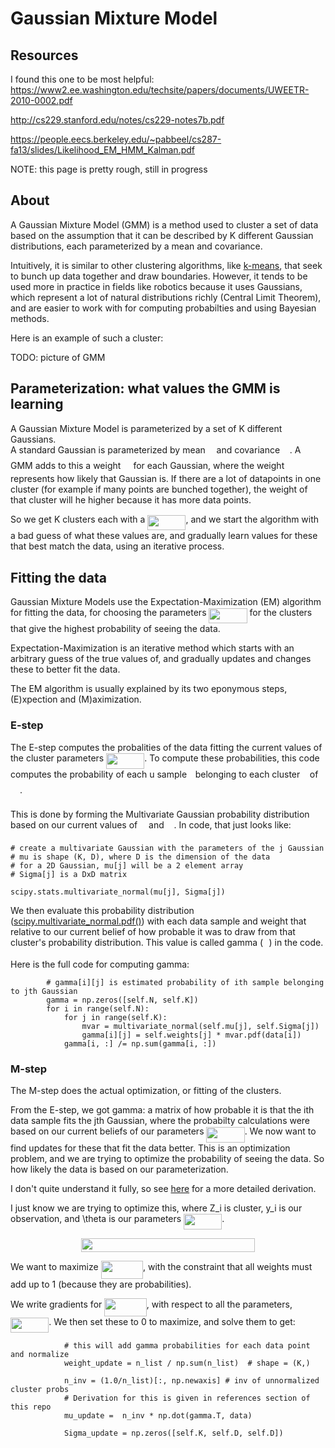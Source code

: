 
# Gaussian Mixture Model

## Resources

I found this one to be most helpful: <br>
https://www2.ee.washington.edu/techsite/papers/documents/UWEETR-2010-0002.pdf

http://cs229.stanford.edu/notes/cs229-notes7b.pdf

https://people.eecs.berkeley.edu/~pabbeel/cs287-fa13/slides/Likelihood_EM_HMM_Kalman.pdf

NOTE: this page is pretty rough, still in progress


## About

A Gaussian Mixture Model (GMM) is a method used to cluster a set of data based
on the assumption that it can be described by K different Gaussian distributions,
each parameterized by a mean and covariance. 

Intuitively, it is similar to other clustering algorithms, like [k-means](https://en.wikipedia.org/wiki/K-means_clustering), that seek to bunch up data together and
draw boundaries.
However, it tends to be used more in practice in fields like robotics because it
uses Gaussians, which represent a lot of natural distributions richly (Central 
Limit Theorem), and are easier to work with for computing probabilties and 
using Bayesian methods.

Here is an example of such a cluster:

TODO: picture of GMM


## Parameterization: what values the GMM is learning

A Gaussian Mixture Model is parameterized by a set of K different Gaussians.  
A standard Gaussian is parameterized by mean <img src="https://rawgit.com/matwilso/implementations/master/numpy/gmm/svgs/07617f9d8fe48b4a7b3f523d6730eef0.svg?invert_in_darkmode" align=middle width=9.86799pt height=14.10255pt/> and covariance <img src="https://rawgit.com/matwilso/implementations/master/numpy/gmm/svgs/813cd865c037c89fcdc609b25c465a05.svg?invert_in_darkmode" align=middle width=11.82786pt height=22.38192pt/>. A 
GMM adds to this a weight <img src="https://rawgit.com/matwilso/implementations/master/numpy/gmm/svgs/31fae8b8b78ebe01cbfbe2fe53832624.svg?invert_in_darkmode" align=middle width=12.165285pt height=14.10255pt/> for each Gaussian, where the weight represents 
how likely that Gaussian is.  If there are a lot of datapoints in one cluster 
(for example if many points are bunched together), the weight of that cluster 
will he higher because it has more data points.

So we get K clusters each with a <img src="https://rawgit.com/matwilso/implementations/master/numpy/gmm/svgs/3adfd2dcb214fba13f8e187a1ce6bda0.svg?invert_in_darkmode" align=middle width=61.17804pt height=24.56553pt/>, and we start the algorithm 
with a bad guess of what these values are, and gradually learn values for these
that best match the data, using an iterative process.

## Fitting the data

Gaussian Mixture Models use the Expectation-Maximization (EM) algorithm for
fitting the data, for choosing the parameters <img src="https://rawgit.com/matwilso/implementations/master/numpy/gmm/svgs/3adfd2dcb214fba13f8e187a1ce6bda0.svg?invert_in_darkmode" align=middle width=61.17804pt height=24.56553pt/> for the
clusters that give the highest probability of seeing the data.

Expectation-Maximization is an iterative method which starts with an arbitrary 
guess of the true values of, and gradually updates and changes these to better 
fit the data.

The EM algorithm is usually explained by its two eponymous steps, (E)xpection and (M)aximization.

### E-step

The E-step computes the probalities of the data fitting the current values of the
cluster parameters <img src="https://rawgit.com/matwilso/implementations/master/numpy/gmm/svgs/3adfd2dcb214fba13f8e187a1ce6bda0.svg?invert_in_darkmode" align=middle width=61.17804pt height=24.56553pt/>.  To compute these probabilities, this 
code computes the probability of each u sample <img src="https://rawgit.com/matwilso/implementations/master/numpy/gmm/svgs/77a3b857d53fb44e33b53e4c8b68351a.svg?invert_in_darkmode" align=middle width=5.642109pt height=21.60213pt/> belonging to each cluster 
<img src="https://rawgit.com/matwilso/implementations/master/numpy/gmm/svgs/36b5afebdba34564d884d347484ac0c7.svg?invert_in_darkmode" align=middle width=7.6816575pt height=21.60213pt/> of <img src="https://rawgit.com/matwilso/implementations/master/numpy/gmm/svgs/d6328eaebbcd5c358f426dbea4bdbf70.svg?invert_in_darkmode" align=middle width=15.080505pt height=22.38192pt/>. 

This is done by forming the Multivariate Gaussian probability distribution 
based on our current values of <img src="https://rawgit.com/matwilso/implementations/master/numpy/gmm/svgs/07617f9d8fe48b4a7b3f523d6730eef0.svg?invert_in_darkmode" align=middle width=9.86799pt height=14.10255pt/> and <img src="https://rawgit.com/matwilso/implementations/master/numpy/gmm/svgs/813cd865c037c89fcdc609b25c465a05.svg?invert_in_darkmode" align=middle width=11.82786pt height=22.38192pt/>. In code, that just looks like:
```
# create a multivariate Gaussian with the parameters of the j Gaussian
# mu is shape (K, D), where D is the dimension of the data
# for a 2D Gaussian, mu[j] will be a 2 element array
# Sigma[j] is a DxD matrix

scipy.stats.multivariate_normal(mu[j], Sigma[j])

```

We then evaluate this probability distribution ([scipy.multivariate_normal.pdf()](https://docs.scipy.org/doc/scipy-0.14.0/reference/generated/scipy.stats.multivariate_normal.html)) 
with each data sample and weight that relative to our current belief of how probable
it was to draw from that cluster's probability distribution.  This value is 
called gamma (<img src="https://rawgit.com/matwilso/implementations/master/numpy/gmm/svgs/11c596de17c342edeed29f489aa4b274.svg?invert_in_darkmode" align=middle width=9.388665pt height=14.10255pt/>) in the code.

Here is the full code for computing gamma:
```
        # gamma[i][j] is estimated probability of ith sample belonging to jth Gaussian
        gamma = np.zeros([self.N, self.K])
        for i in range(self.N):
            for j in range(self.K):
                mvar = multivariate_normal(self.mu[j], self.Sigma[j])
                gamma[i][j] = self.weights[j] * mvar.pdf(data[i])
            gamma[i, :] /= np.sum(gamma[i, :])

```

### M-step

The M-step does the actual optimization, or fitting of the clusters.

From the E-step, we got gamma: a matrix of how probable it is that the ith 
data sample fits the jth Gaussian, where the probabilty calculations were
based on our current beliefs of our parameters <img src="https://rawgit.com/matwilso/implementations/master/numpy/gmm/svgs/3adfd2dcb214fba13f8e187a1ce6bda0.svg?invert_in_darkmode" align=middle width=61.17804pt height=24.56553pt/>. We now
want to find updates for these that fit the data better. This is an optimization
problem, and we are trying to optimize the probability of seeing the data.
So how likely the data is based on our parameterization.


I don't quite understand it fully, so see
[here](https://www2.ee.washington.edu/techsite/papers/documents/UWEETR-2010-0002.pdf) for a more detailed derivation.

I just know we are trying to optimize this, where Z_i is cluster, y_i is our observation, and \theta is our parameters <img src="https://rawgit.com/matwilso/implementations/master/numpy/gmm/svgs/3adfd2dcb214fba13f8e187a1ce6bda0.svg?invert_in_darkmode" align=middle width=61.17804pt height=24.56553pt/>.

<p align="center"><img src="https://rawgit.com/matwilso/implementations/master/numpy/gmm/svgs/2662af3c467851625f8e1aa887e9e176.svg?invert_in_darkmode" align=middle width=277.7082pt height=22.046805pt/></p>


We want to maximize <img src="https://rawgit.com/matwilso/implementations/master/numpy/gmm/svgs/2a3ba2df44c8a0dbd36e4af47e378f88.svg?invert_in_darkmode" align=middle width=67.48401pt height=29.12679pt/>, with the constraint that
all weights must add up to 1 (because they are probabilities).

We write gradients for <img src="https://rawgit.com/matwilso/implementations/master/numpy/gmm/svgs/2a3ba2df44c8a0dbd36e4af47e378f88.svg?invert_in_darkmode" align=middle width=67.48401pt height=29.12679pt/>, with respect to all the
parameters, <img src="https://rawgit.com/matwilso/implementations/master/numpy/gmm/svgs/3adfd2dcb214fba13f8e187a1ce6bda0.svg?invert_in_darkmode" align=middle width=61.17804pt height=24.56553pt/>. We then set these to 0 to maximize, and solve
them to get: 

```
			# this will add gamma probabilities for each data point and normalize
            weight_update = n_list / np.sum(n_list)  # shape = (K,)

            n_inv = (1.0/n_list)[:, np.newaxis] # inv of unnormalized cluster probs
            # Derivation for this is given in references section of this repo
            mu_update =  n_inv * np.dot(gamma.T, data) 

            Sigma_update = np.zeros([self.K, self.D, self.D])

```

<!--
Specifically, for each data sample that we get, we want to maximize the 
probability a

seeing the observation, cluso

We want to maximize the Expectation.
This amounts to wanting the clusters that fit the data points better to also be
the ones that.

We want cluster

we are trying to maximize the Expectation of the probability of 
-->




<!--
The for EM generally is:
<p align="center"><img src="https://rawgit.com/matwilso/implementations/master/numpy/gmm/svgs/d99b8870fc2f073c79bec17091521bde.svg?invert_in_darkmode" align=middle width=257.74155pt height=22.046805pt/></p>
-->

